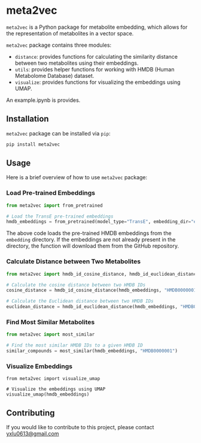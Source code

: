 # meta2vec

`meta2vec` is a Python package for metabolite embedding, which allows for the representation of metabolites in a vector space.

`meta2vec` package contains three modules:

* `distance`: provides functions for calculating the similarity distance between two metabolites using their embeddings.
* `utils`: provides helper functions for working with HMDB (Human Metabolome Database) dataset.
* `visualize`: provides functions for visualizing the embeddings using UMAP.

An example.ipynb is provides.

## Installation

`meta2vec` package can be installed via `pip`:

```bash
pip install meta2vec
```

## Usage

Here is a brief overview of how to use `meta2vec` package:

### Load Pre-trained Embeddings

```python
from meta2vec import from_pretrained

# Load the TransE pre-trained embeddings
hmdb_embeddings = from_pretrained(model_type="TransE", embedding_dir="embedding")
```

The above code loads the pre-trained HMDB embeddings from the `embedding` directory. If the embeddings are not already present in the directory, the function will download them from the GitHub repository.

### Calculate Distance between Two Metabolites

```python
from meta2vec import hmdb_id_cosine_distance, hmdb_id_euclidean_distance

# Calculate the cosine distance between two HMDB IDs
cosine_distance = hmdb_id_cosine_distance(hmdb_embeddings, "HMDB0000001", "HMDB0000002")

# Calculate the Euclidean distance between two HMDB IDs
euclidean_distance = hmdb_id_euclidean_distance(hmdb_embeddings, "HMDB0000001", "HMDB0000002")
```

### Find Most Similar Metabolites

```python
from meta2vec import most_similar

# Find the most similar HMDB IDs to a given HMDB ID
similar_compounds = most_similar(hmdb_embeddings, "HMDB0000001")
```

### Visualize Embeddings

```
from meta2vec import visualize_umap

# Visualize the embeddings using UMAP
visualize_umap(hmdb_embeddings)
```

## Contributing

If you would like to contribute to this project, please contact [yxlu0613@gmail.com](yxlu0613@gmail.com)
